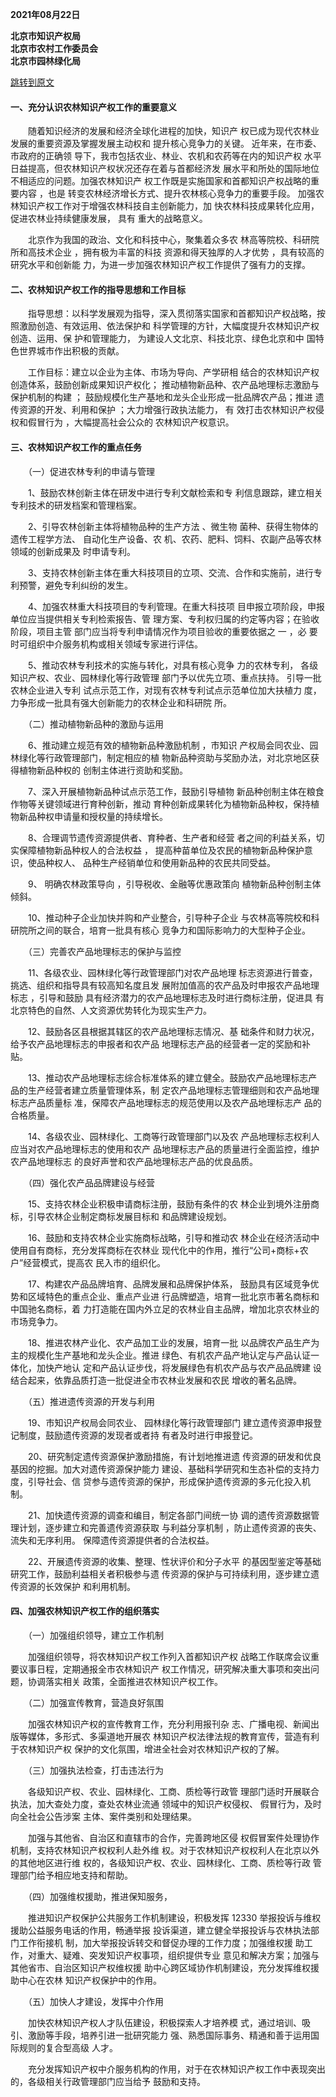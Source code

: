 **2021年08月22日**

**北京市知识产权局  
北京市农村工作委员会  
北京市园林绿化局**

[跳转到原文](https://zscqj.beijing.gov.cn/zscqj/zwgk/zcwj92/543338982/index.html)

#### 一、充分认识农林知识产权工作的重要意义

　　随着知识经济的发展和经济全球化进程的加快，知识产 权已成为现代农林业发展的重要资源及掌握发展主动权和 提升核心竞争力的关键。 近年来，在市委、市政府的正确领 导下，我市包括农业、林业、农机和农药等在内的知识产权 水平日益提高，但农林知识产权状况还存在着与首都经济发 展水平和所处的国际地位不相适应的问题。加强农林知识产 权工作既是实施国家和首都知识产权战略的重要内容 ，也是 转变农林经济增长方式、提升农林核心竞争力的重要手段。 加强农林知识产权工作对于增强农林科技自主创新能力，加 快农林科技成果转化应用，促进农林业持续健康发展， 具有 重大的战略意义。

　　北京作为我国的政治、文化和科技中心，聚集着众多农 林高等院校、科研院所和高技术企业 ，拥有极为丰富的科技 资源和得天独厚的人才优势 ，具有较高的研究水平和创新能 力，为进一步加强农林知识产权工作提供了强有力的支撑。

#### 二、农林知识产权工作的指导思想和工作目标

　　指导思想：以科学发展观为指导，深入贯彻落实国家和首都知识产权战略，按照激励创造、有效运用、依法保护和 科学管理的方针，大幅度提升农林知识产权创造、运用、保 护和管理能力， 为建设人文北京、科技北京、绿色北京和中 国特色世界城市作出积极的贡献。

　　工作目标：建立以企业为主体、市场为导向、产学研相 结合的农林知识产权创造体系，鼓励创新成果知识产权化； 推动植物新品种、农产品地理标志激励与保护机制的构建 ； 鼓励规模化生产基地和龙头企业形成一批品牌农产品；推进 遗传资源的开发、利用和保护 ；大力增强行政执法能力， 有 效打击农林知识产权侵权和假冒行为 ，大幅提高社会公众的 农林知识产权意识。

#### 三、农林知识产权工作的重点任务

　　（一）促进农林专利的申请与管理

　　1、鼓励农林创新主体在研发中进行专利文献检索和专 利信息跟踪，建立相关专利技术的研发档案和管理档案。

　　2、引导农林创新主体将植物品种的生产方法 、微生物 菌种、获得生物体的遗传工程学方法、 自动化生产设备、农 机、农药、肥料、饲料、农副产品等农林领域的创新成果及 时申请专利。

　　3、支持农林创新主体在重大科技项目的立项、交流、合作和实施前，进行专利预警，避免专利纠纷的发生。

　　4、加强农林重大科技项目的专利管理。在重大科技项 目申报立项阶段，申报单位应当提供相关专利检索报告、管 理方案、专利权归属的约定等内容；在验收阶段，项目主管 部门应当将专利申请情况作为项目验收的重要依据之 一 ，必 要时可组织中介服务机构或相关领域专家进行评估。

　　5、推动农林专利技术的实施与转化，对具有核心竞争 力的农林专利， 各级知识产权、农业、园林绿化等行政管理 部门予以优先立项、重点扶持。 引导一批农林企业进入专利 试点示范工作，对现有农林专利试点示范单位加大扶植力 度，力争形成一批具有强大创新能力的农林企业和科研院 所。

　　（二）推动植物新品种的激励与运用

　　6、推动建立规范有效的植物新品种激励机制 ，市知识 产权局会同农业、园林绿化等行政管理部门，制定相应的植 物新品种资助与奖励办法，对北京地区获得植物新品种权的 创制主体进行资助和奖励。

　　7、深入开展植物新品种试点示范工作，鼓励引导植物 新品种创制主体在粮食作物等关键领域进行育种创新，推动 育种创新成果转化为植物新品种权，保持植物新品种权申请量和授权量的持续增长。

　　8、合理调节遗传资源提供者、育种者、生产者和经营 者之间的利益关系，切实保障植物新品种权人的合法权益 ， 提高种苗单位及农民的植物新品种保护意识，使品种权人、  品种生产经销单位和使用新品种的农民共同受益。

　　9、 明确农林政策导向 ，引导税收、金融等优惠政策向 植物新品种创制主体倾斜。

　　10、推动种子企业加快并购和产业整合，引导种子企业 与农林高等院校和科研院所之间的联合，培育一批具有核心 竞争力和国际影响力的大型种子企业。

　　（三）完善农产品地理标志的保护与监控

　　11、各级农业、园林绿化等行政管理部门对农产品地理 标志资源进行普查，挑选、组织和指导具有较高知名度且发 展附加值高的农产品及时申报农产品地理标志 ，引导和鼓励 具有经济潜力的农产品地理标志及时进行商标注册，促进具 有北京特色的自然、人文资源优势转化为现实生产力。

　　12、鼓励各区县根据其辖区的农产品地理标志情况、基 础条件和财力状况，给予农产品地理标志的申报者和农产品 地理标志产品的经营者一定的奖励和补贴。

　　13、推动农产品地理标志综合标准体系的建立健全。鼓励农产品地理标志产品的生产经营者建立质量管理体系，制 定农产品地理标志管理细则和农产品地理标志产品质量标 准，保障农产品地理标志的规范使用以及农产品地理标志产 品的合格质量。

　　14、各级农业、园林绿化、工商等行政管理部门以及农 产品地理标志权利人应当对农产品地理标志的使用和农产 品地理标志产品的质量进行全面监控，维护农产品地理标志 的良好声誉和农产品地理标志产品的优良品质。

　　（四）强化农产品品牌建设与经营

　　15、支持农林企业积极申请商标注册，鼓励有条件的农 林企业到境外注册商标，引导农林企业制定商标发展目标和 和品牌建设规划。

　　16、鼓励和支持农林企业实施商标战略，引导和推动农 林企业在经济活动中使用自有商标，充分发挥商标在农林业 现代化中的作用，推行“公司+商标+农户”经营模式，提高农 民入市的组织化。

　　17、构建农产品品牌培育、品牌发展和品牌保护体系， 鼓励具有区域竞争优势和区域特色的重点企业、重点产业进 行品牌塑造，培育一批北京市著名商标和中国驰名商标，着 力打造能在国内外立足的农林业自主品牌，增加北京农林业的市场竞争力。

　　18、推进农林产业化、农产品加工业的发展，培育一批 以品牌农产品生产为主的规模化生产基地和龙头企业。推进 绿色、有机农产品产地认定与产品认证一体化，加快产地认 定和产品认证步伐，将发展绿色有机农产品与农产品品牌建 设结合起来，依靠品质打造一批促进全市农林业发展和农民 增收的著名品牌。

　　（五）推进遗传资源的开发与利用

　　19、市知识产权局会同农业、 园林绿化等行政管理部门 建立遗传资源申报登记制度，鼓励遗传资源的发现者或者持 有者及时进行申报登记。

　　20、研究制定遗传资源保护激励措施，有计划地推进遗 传资源的研发和优良基因的挖掘。加大对遗传资源保护能力 建设、基础科学研究和生态补偿的支持力度，引导社会、信 贷参与遗传资源的保护，形成保护遗传资源的多元化投入机 制。

　　21、加快遗传资源的调查和编目，制定各部门间统一协 调的遗传资源数据管理计划，逐步建立和完善遗传资源获取 与利益分享机制 ，防止遗传资源的丧失、流失和无序利用。 保障遗传资源提供者的合法权益。

　　22、开展遗传资源的收集、整理、性状评价和分子水平 的基因型鉴定等基础研究工作，鼓励利益相关者积极参与遗 传资源的保护与可持续利用，逐步建立遗传资源的长效保护 和利用机制。

#### 四、加强农林知识产权工作的组织落实

　　（一）加强组织领导，建立工作机制

　　加强组织领导，将农林知识产权工作列入首都知识产权 战略工作联席会议重要议事日程，定期通报全市农林知识产 权工作情况，研究解决重大事项和突出问题，协调落实相关 政策，全面推进农林知识产权工作。

　　（二）加强宣传教育，营造良好氛围

　　加强农林知识产权的宣传教育工作，充分利用报刊杂 志、广播电视、新闻出版等媒体，多形式、多渠道地开展农 林知识产权法律法规的教育宣传，营造有利于农林知识产权 保护的文化氛围，增进全社会对农林知识产权的了解。

　　（三）加强执法检查，打击违法行为

　　各级知识产权、农业、园林绿化、工商、质检等行政管 理部门适时开展联合执法，加大查处力度，查处农林业流通 领域中的知识产权侵权、 假冒行为，及时向全社会公告涉案 主体、案件类别和处理结果。

　　加强与其他省、自治区和直辖市的合作，完善跨地区侵 权假冒案件处理协作机制，支持农林知识产权权利人赴外维 权。对于农林知识产权权利人在北京以外的其他地区进行维 权的，各级知识产权、农业、园林绿化、工商、质检等行政 管理部门给予相应地支持和帮助。

　　（四）加强维权援助，推进保知服务，

　　推进知识产权保护公共服务工作机制建设，积极发挥 12330 举报投诉与维权援助公益服务电话的作用，畅通举报 投诉渠道，建立健全举报投诉与农林执法部门工作衔接机 制，加大举报投诉转交和督促办理的工作力度；加强维权援 助工作，对重大、疑难、突发知识产权事项，组织提供专业 意见和解决方案；加强与其他省市、自治区知识产权维权援 助中心跨区域协作机制建设，充分发挥维权援助中心在农林 知识产权保护中的作用。

　　（五）加快人才建设，发挥中介作用

　　加快农林知识产权人才队伍建设，积极探索人才培养模 式，通过培训、吸引、激励等手段，培养引进一批研究能力 强、熟悉国际事务、精通和善于运用国际规则的复合型高级 人才。

　　充分发挥知识产权中介服务机构的作用，对于在农林知识产权工作中表现突出的，各级相关行政管理部门应当给予 鼓励和支持。